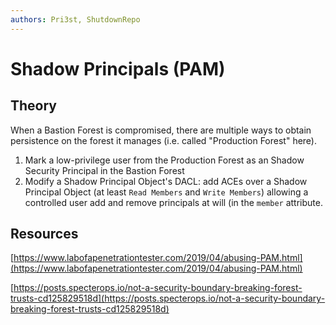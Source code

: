 ```yaml
---
authors: Pri3st, ShutdownRepo
---
```


# Shadow Principals (PAM)

## Theory

When a Bastion Forest is compromised, there are multiple ways to obtain persistence on the forest it manages (i.e. called "Production Forest" here).

1. Mark a low-privilege user from the Production Forest as an Shadow Security Principal in the Bastion Forest
2. Modify a Shadow Principal Object's DACL: add ACEs over a Shadow Principal Object (at least `Read Members` and `Write Members`) allowing a controlled user add and remove principals at will (in the `member` attribute.

## Resources

[https://www.labofapenetrationtester.com/2019/04/abusing-PAM.html](https://www.labofapenetrationtester.com/2019/04/abusing-PAM.html)

[https://posts.specterops.io/not-a-security-boundary-breaking-forest-trusts-cd125829518d](https://posts.specterops.io/not-a-security-boundary-breaking-forest-trusts-cd125829518d)


